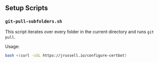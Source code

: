 ## Setup Scripts
### `git-pull-subfolders.sh`
This script iterates over every folder in the current directory and runs `git pull`.

Usage:
```bash
bash <(curl -sSL https://jrussell.io/configure-certbot)
```